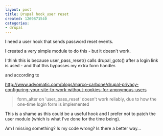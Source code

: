 ```yaml
---
layout: post
title: Drupal hook_user reset
created: 1269871540
categories:
- drupal
---
```

I need a user hook that sends password reset events.

I created a very simple module to do this - but it doesn't work.

I think this is because user_pass_reset() calls drupal_goto() after a login link is used - and that this bypasses my extra form handler.

and according to 

http://www.advomatic.com/blogs/marco-carbone/drupal-privacy-configuring-your-site-to-work-without-cookies-for-anonymous-users 

<blockquote>
form_alter on 'user_pass_reset' doesn't work reliably, due to how the one-time login form is implemented
</blockquote>

<?php

function userresethook_form_alter(&$form, &$form_state, $form_id){
  if ($form_id == 'user_pass_reset'){
    $form['#submit'][] = 'userresethook_submit';
  } else {
    return;
  }
}

//This doesn't get called!
function userresethook_submit($form, &$form_state){
  global $user;
  user_module_invoke('reset', $form, $user);
}

?>

This is a shame as this could be a useful hook and I prefer not to patch the user module (which is what I've done for the time being).

Am I missing something? Is my code wrong? Is there a better way...
